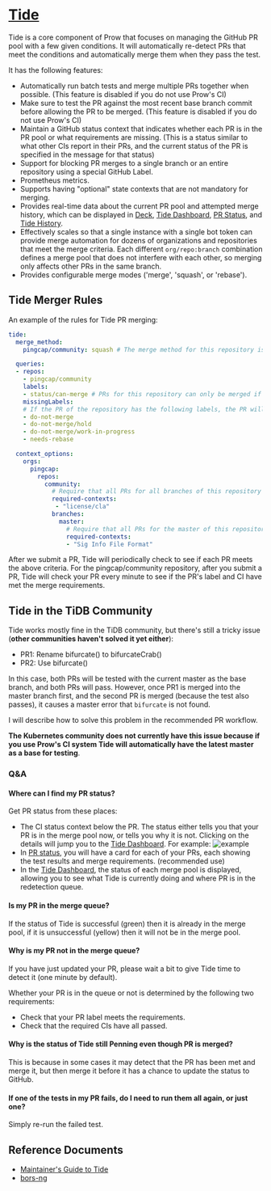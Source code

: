 # [Tide](https://github.com/kubernetes/test-infra/tree/master/prow/tide)

Tide is a core component of Prow that focuses on managing the GitHub PR pool with a few given conditions. It will automatically re-detect PRs that meet the conditions and automatically merge them when they pass the test.

It has the following features:
- Automatically run batch tests and merge multiple PRs together when possible. (This feature is disabled if you do not use Prow's CI)
- Make sure to test the PR against the most recent base branch commit before allowing the PR to be merged. (This feature is disabled if you do not use Prow's CI)
- Maintain a GitHub status context that indicates whether each PR is in the PR pool or what requirements are missing. (This is a status similar to what other CIs report in their PRs, and the current status of the PR is specified in the message for that status)
- Support for blocking PR merges to a single branch or an entire repository using a special GitHub Label.
- Prometheus metrics.
- Supports having "optional" state contexts that are not mandatory for merging.
- Provides real-time data about the current PR pool and attempted merge history, which can be displayed in [Deck](https://github.com/kubernetes/test-infra/tree/master/prow/cmd/deck), [Tide Dashboard](https://prow.tidb.io/tide), [PR Status](https://prow.tidb.io/pr), and [Tide History](https://prow.tidb.io/tide-history).
- Effectively scales so that a single instance with a single bot token can provide merge automation for dozens of organizations and repositories that meet the merge criteria. Each different `org/repo:branch` combination defines a merge pool that does not interfere with each other, so merging only affects other PRs in the same branch.
- Provides configurable merge modes ('merge', 'squash', or 'rebase').

## Tide Merger Rules

An example of the rules for Tide PR merging:

```yaml
tide:
  merge_method:
    pingcap/community: squash # The merge method for this repository is squash.

  queries:
  - repos:
    - pingcap/community
    labels:
    - status/can-merge # PRs for this repository can only be merged if they are labeled with status/can-merge.
    missingLabels:
    # If the PR of the repository has the following labels, the PR will not be merged.
    - do-not-merge
    - do-not-merge/hold
    - do-not-merge/work-in-progress
    - needs-rebase

  context_options:
    orgs:
      pingcap:
        repos:
          community:
            # Require that all PRs for all branches of this repository pass the CI for license/cla.
            required-contexts:
             - "license/cla"
            branches:
              master:
                # Require that all PRs for the master of this repository must pass the Sig Info File Format CI.
                required-contexts:
                - "Sig Info File Format"
```

After we submit a PR, Tide will periodically check to see if each PR meets the above criteria. For the pingcap/community repository, after you submit a PR, Tide will check your PR every minute to see if the PR's label and CI have met the merge requirements.

## Tide in the TiDB Community

Tide works mostly fine in the TiDB community, but there's still a tricky issue (**other communities haven't solved it yet either**):

- PR1: Rename bifurcate() to bifurcateCrab()
- PR2: Use bifurcate()
  
In this case, both PRs will be tested with the current master as the base branch, and both PRs will pass. However, once PR1 is merged into the master branch first, and the second PR is merged (because the test also passes), it causes a master error that `bifurcate` is not found.

I will describe how to solve this problem in the recommended PR workflow.

**The Kubernetes community does not currently have this issue because if you use Prow's CI system Tide will automatically have the latest master as a base for testing**.


### Q&A

#### Where can I find my PR status?

Get PR status from these places:

- The CI status context below the PR. The status either tells you that your PR is in the merge pool now, or tells you why it is not. Clicking on the details will jump you to the [Tide Dashboard](https://prow.tidb.io/tide). For example: ![example](https://user-images.githubusercontent.com/29879298/98230629-54037400-1f96-11eb-8a9c-1144905fbbd5.png ':size=70%')
- In [PR status](https://prow.tidb.io/pr), you will have a card for each of your PRs, each showing the test results and merge requirements. (recommended use)
- In the [Tide Dashboard](https://prow.tidb.io/tide), the status of each merge pool is displayed, allowing you to see what Tide is currently doing and where PR is in the redetection queue.

#### Is my PR in the merge queue?

If the status of Tide is successful (green) then it is already in the merge pool, if it is unsuccessful (yellow) then it will not be in the merge pool.

#### Why is my PR not in the merge queue?

If you have just updated your PR, please wait a bit to give Tide time to detect it (one minute by default).

Whether your PR is in the queue or not is determined by the following two requirements:
- Check that your PR label meets the requirements.
- Check that the required CIs have all passed.

#### Why is the status of Tide still Penning even though PR is merged?

This is because in some cases it may detect that the PR has been met and merge it, but then merge it before it has a chance to update the status to GitHub.

#### If one of the tests in my PR fails, do I need to run them all again, or just one?

Simply re-run the failed test.

## Reference Documents

- [Maintainer's Guide to Tide](https://github.com/kubernetes/test-infra/blob/master/prow/cmd/tide/maintainers.md)
- [bors-ng](https://github.com/bors-ng/bors-ng)


